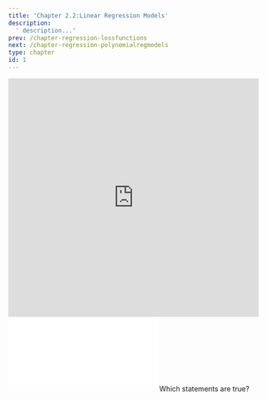 ```yaml
---
title: 'Chapter 2.2:Linear Regression Models'
description:
  ' description...'
prev: /chapter-regression-lossfunctions
next: /chapter-regression-polynomialregmodels
type: chapter
id: 1
---
```


<exercise id="1" title="Video Lecture">

<iframe width="100%" height="480" src="https://www.youtube.com/embed/XITIVU37wGY" frameborder="0" allow="accelerometer; autoplay; encrypted-media; gyroscope; picture-in-picture" allowfullscreen></iframe>

</exercise>

<exercise id="2" title="Slides">

<object data="pdfs/2/slides-regression-linearmodel.pdf" type="application/pdf" style="width:100%;height:480px">
    <embed src="pdfs/2/slides-regression-linearmodel.pdf" type="application/pdf" />
</object>

</exercise>


<exercise id="3" title="Quiz">
Which statements are true?
<choice>
<opt text="The target in linear regression has to be numeric" correct="true">
</opt>
<opt text="The features in linear regression have to be numeric">
</opt>
<opt text="The linear model is linear regression with L2-loss" correct="true">
</opt>
<opt text="The hypothesis space of linear regression consists of linear functions of the features" correct="true">
</opt>
</choice>
</exercise>


